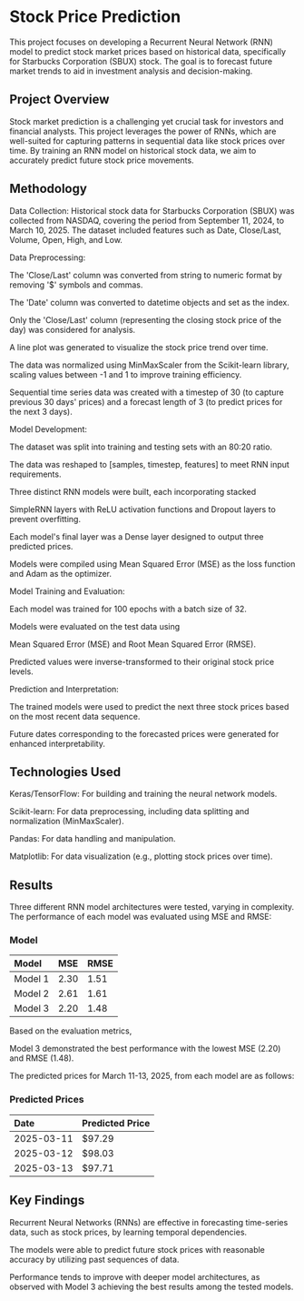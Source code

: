 # Stock Price Prediction

This project focuses on developing a Recurrent Neural Network (RNN) model to predict stock market prices based on historical data, specifically for Starbucks Corporation (SBUX) stock. The goal is to forecast future market trends to aid in investment analysis and decision-making.

## Project Overview
Stock market prediction is a challenging yet crucial task for investors and financial analysts. This project leverages the power of RNNs, which are well-suited for capturing patterns in sequential data like stock prices over time. By training an RNN model on historical stock data, we aim to accurately predict future stock price movements.

## Methodology

Data Collection: Historical stock data for Starbucks Corporation (SBUX) was collected from NASDAQ, covering the period from September 11, 2024, to March 10, 2025. The dataset included features such as Date, Close/Last, Volume, Open, High, and Low.

Data Preprocessing:

The 'Close/Last' column was converted from string to numeric format by removing '$' symbols and commas.

The 'Date' column was converted to datetime objects and set as the index.

Only the 'Close/Last' column (representing the closing stock price of the day) was considered for analysis.

A line plot was generated to visualize the stock price trend over time.

The data was normalized using MinMaxScaler from the Scikit-learn library, scaling values between -1 and 1 to improve training efficiency.

Sequential time series data was created with a timestep of 30 (to capture previous 30 days' prices) and a forecast length of 3 (to predict prices for the next 3 days).


Model Development:

The dataset was split into training and testing sets with an 80:20 ratio.

The data was reshaped to [samples, timestep, features] to meet RNN input requirements.

Three distinct RNN models were built, each incorporating stacked 

SimpleRNN layers with ReLU activation functions and Dropout layers to prevent overfitting.

Each model's final layer was a Dense layer designed to output three predicted prices.

Models were compiled using Mean Squared Error (MSE) as the loss function and Adam as the optimizer.

Model Training and Evaluation:

Each model was trained for 100 epochs with a batch size of 32.

Models were evaluated on the test data using 

Mean Squared Error (MSE) and Root Mean Squared Error (RMSE).

Predicted values were inverse-transformed to their original stock price levels.

Prediction and Interpretation:

The trained models were used to predict the next three stock prices based on the most recent data sequence.

Future dates corresponding to the forecasted prices were generated for enhanced interpretability.

## Technologies Used

Keras/TensorFlow: For building and training the neural network models.

Scikit-learn: For data preprocessing, including data splitting and normalization (MinMaxScaler).

Pandas: For data handling and manipulation.

Matplotlib: For data visualization (e.g., plotting stock prices over time).


## Results

Three different RNN model architectures were tested, varying in complexity. The performance of each model was evaluated using MSE and RMSE:

### Model

| Model | MSE         | RMSE |
| :----------- | :-------------- | :----------- |
| Model 1 | 2.30  | 1.51         |
| Model 2 | 2.61   | 1.61         |
| Model 3 | 2.20  | 1.48         |


Based on the evaluation metrics, 

Model 3 demonstrated the best performance with the lowest MSE (2.20) and RMSE (1.48).

The predicted prices for March 11-13, 2025, from each model are as follows:


### Predicted Prices

| Date         | Predicted Price |
| :----------- | :-------------- |
| 2025-03-11   | $97.29         |
| 2025-03-12   | $98.03         |
| 2025-03-13   | $97.71         |


## Key Findings
Recurrent Neural Networks (RNNs) are effective in forecasting time-series data, such as stock prices, by learning temporal dependencies.


The models were able to predict future stock prices with reasonable accuracy by utilizing past sequences of data.

Performance tends to improve with deeper model architectures, as observed with Model 3 achieving the best results among the tested models.

